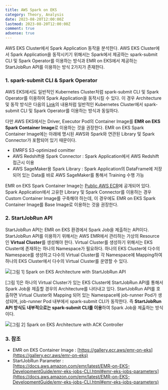 ```yaml
---
title: AWS Spark on EKS
category: Theory, Analysis
date: 2023-08-20T12:00:00Z
lastmod: 2023-08-20T12:00:00Z
comment: true
adsense: true
---
```


AWS EKS Cluster에서 Spark Application 동작을 분석한다. AWS EKS Cluster에서 Spark Application을 동작시키기 위해서는 Spark에서 제공하는 spark-submit CLI 및 Spark Operator를 이용하는 방식과 EMR on EKS에서 제공하는 StartJobRun API를 이용하는 방식 2가지가 존재한다.

### 1. spark-submit CLI & Spark Operator

AWS EKS에서도 일반적인 Kubernetes Cluster처럼 spark-submit CLI 및 Spark Operator를 이용하여 Spark Application을 동작시킬 수 있다. 이 경우 Architecture 및 동작 방식은 다음의 [Link](https://ssup2.github.io/theory_analysis/Spark_Kubernetes/)의 내용처럼 일반적인 Kubernetes Cluster에서 spark-submit CLI 및 Spark Operator를 이용하는 방식과 동일하다.

다만 AWS EKS에서는 Driver, Executor Pod의 Container Image를 **EMR on EKS Spark Container Image**로 이용하는 것을 권장한다. EMR on EKS Spark Container Image에는 아래에 명시된 AWS와 Spark와 연관된 Library 및 Spark Connector가 포함되어 있기 때문이다.

* EMRFS S3-optimized comitter
* AWS Redshift용 Spark Connector : Spark Application에서 AWS Redshift 접근시 이용
* AWS SageMaker용 Spark Library : Spark Application의 DataFrame에 저장되어 있는 Data를 바로 AWS SageMaker를 통해서 Training 수행 가능

EMR on EKS Spark Container Image는 [Public AWS ECR](https://gallery.ecr.aws/emr-on-eks)에 공개되어 있다. Spark Application에서 고유한 Library 및 Spark Connector를 이용하는 경우 Custom Container Image를 구축해야 하는데, 이 경우에도 EMR on EKS Spark Container Image를 Base Image로 이용하는 것을 권장한다.

### 2. StartJobRun API

StartJobRun API는 EMR on EKS 환경에서 Spark Job을 제출하는 API이다. StartJobRun API를 이용하기 위해서는 AWS EMR에서 관리하는 가상의 Resource인 **Virtual Cluster**를 생성해야 한다. Virtual Cluster를 생성하기 위해서는 EKS Cluster에 존재하는 하나의 Namespace가 필요하다. 하나의 EKS Cluster에 다수의 Namespace를 생성하고 다수의 Virtual Cluster를 각 Namespace에 Mapping하여 하나의 EKS Cluster에서 다수의 Virtual Cluster를 운영할 수 있다.

![[그림 1] Spark on EKS Architecture with StartJobRun API]({{site.baseurl}}/images/theory_analysis/AWS_Spark_on_EKS/Spark_EKS_Architecture_StartJobRun_API.PNG)

[그림 1]은 하나의 Virtual Cluster가 있는 EKS Cluster에 StartJobRun API를 통해서 Spark Job을 제출할 경우의 Architecture를 나타내고 있다. StartJobRun API를 호출하면 Virtual Cluster와 Mapping 되어 있는 Namespace에 job-runner Pod가 생성되며, job-runner Pod 내부에서 spark-submit CLI가 동작한다. 즉 **StartJobRun API 방식도 내부적으로는 spark-submit CLI를 이용**하여 Spark Job을 제춣하는 방식이다.

![[그림 2] Spark on EKS Architecture with ACK Controller]({{site.baseurl}}/images/theory_analysis/AWS_Spark_on_EKS/Spark_EKS_Architecture_ACK_Controller.PNG)

### 3. 참조

* EMR on EKS Container Image : [https://gallery.ecr.aws/emr-on-eks](https://gallery.ecr.aws/emr-on-eks)
* StartJobRun Parameter : [https://docs.aws.amazon.com/emr/latest/EMR-on-EKS-DevelopmentGuide/emr-eks-jobs-CLI.html#emr-eks-jobs-parameters](https://docs.aws.amazon.com/emr/latest/EMR-on-EKS-DevelopmentGuide/emr-eks-jobs-CLI.html#emr-eks-jobs-parameters)